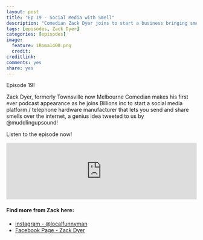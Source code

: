 ```yaml
---
layout: post
title: "Ep 19 - Social Media with Smell"
description: "Comedian Zack Dyer joins to start a business bringing smells to the internet"
tags: [episodes, Zack Dyer]
categories: [episodes]
image:
  feature: iRoma1400.png
  credit: 
creditlink:
comments: yes
share: yes
---
```


Episode 19!

Zack Dyer, formerly Townsville now Melbourne Comedian makes his first ever podcast appearance as he joins Billions inc to start a social media platform / telephone hardware manufacturer that lets you send and share smells over the internet, a genius idea tweeted to us by @muddlingupsound!

Listen to the episode now!

<iframe src="https://www.omnycontent.com/w/player/?orgId=f74cc2ac-5cea-4914-99d8-a67c008ca26e&programId=df7f3c35-9d13-4dc2-baa6-a67c008d8993&clipId=d94b2281-86fc-460b-ae34-a6ca001aeba6" width="100%" height="150px" frameborder="0"></iframe>


#### Find more from Zack here:

+ [instagram - @localfunnyman](https://www.instagram.com/localfunnyman/)
+ [Facebook Page - Zack Dyer](https://www.facebook.com/Zack-Dyer-315886188567386/?fref=ts)